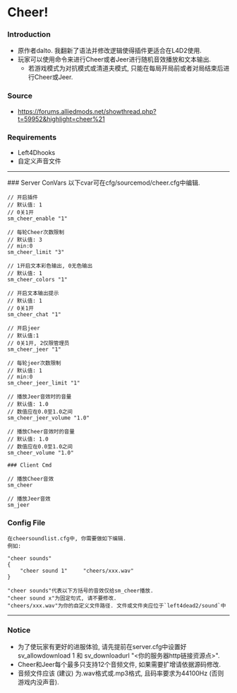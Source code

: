 # Cheer!

### Introduction
 - 原作者dalto. 我翻新了语法并修改逻辑使得插件更适合在L4D2使用.
 - 玩家可以使用命令来进行Cheer或者Jeer进行随机音效播放和文本输出.
   * 若游戏模式为对抗模式或清道夫模式, 只能在每局开局前或者对局结束后进行Cheer或Jeer.

### Source
 - https://forums.alliedmods.net/showthread.php?t=59952&highlight=cheer%21

### Requirements
 - Left4Dhooks
 - 自定义声音文件

<hr>
### Server ConVars
以下cvar可在cfg/sourcemod/cheer.cfg中编辑.

```
// 开启插件
// 默认值: 1 
// 0关1开
sm_cheer_enable "1"

// 每轮Cheer次数限制
// 默认值: 3
// min:0
sm_cheer_limit "3"

// 1开启文本彩色输出, 0无色输出
// 默认值: 1
sm_cheer_colors "1"

// 开启文本输出提示
// 默认值: 1
// 0关1开
sm_cheer_chat "1"

// 开启jeer
// 默认值:1
// 0关1开, 2仅限管理员
sm_cheer_jeer "1"

// 每轮jeer次数限制
// 默认值: 1
// min:0
sm_cheer_jeer_limit "1"

// 播放Jeer音效时的音量
// 默认值: 1.0
// 数值应在0.0至1.0之间
sm_cheer_jeer_volume "1.0"

// 播放Cheer音效时的音量
// 默认值: 1.0
// 数值应在0.0至1.0之间
sm_cheer_volume "1.0"

### Client Cmd

// 播放Cheer音效
sm_cheer

// 播放Jeer音效
sm_jeer
```

### Config File
```
在cheersoundlist.cfg中, 你需要做如下编辑.
例如:

"cheer sounds"
{
	"cheer sound 1"		"cheers/xxx.wav"
}

"cheer sounds"代表以下方括号的音效仅给sm_cheer播放.
"cheer sound x"为固定句式, 请不要修改.
"cheers/xxx.wav"为你的自定义文件路径. 文件或文件夹应位于`left4dead2/sound`中
```

<hr>

### Notice
 - 为了使玩家有更好的进服体验, 请先提前在server.cfg中设置好 sv_allowdownload 1 和 sv_downloadurl "<你的服务器http链接资源点>".
 - Cheer和Jeer每个最多只支持12个音频文件, 如果需要扩增请依据源码修改.
 - 音频文件应该 (建议) 为.wav格式或.mp3格式, 且码率要求为44100Hz (否则游戏内没声音).